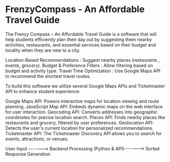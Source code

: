# FrenzyCompass - An Affordable Travel Guide 

The Frenzy Compass – An Affordable Travel Guide is a software that will help students efficiently plan their day out by suggesting them nearby activities, restaurants, and essential services based on their budget and locality when they are new to a city.

Location-Based Recommendations : Suggest nearby places (restaurants , events, grocery).​
Budget & Preference Filters : Allow filtering based on budget and activity type.​
Travel Time Optimization : Use Google Maps API to recommend the shortest travel routes.

To build this software we utilize several Google Maps APIs and Ticketmaster API to enhance student experience: 

Google Maps API: Powers interactive maps for location viewing and route planning. 
JavaScript Map API: Embeds dynamic maps on the web interface for user interaction. 
Geocoding API: Converts addresses into geographic coordinates for precise location search. 
Places API: Finds nearby places like restaurants and grocery, filtered by user preferences. 
Geolocation API: Detects the user's current location for personalized recommendations. 
Ticketmaster API: The Ticketmaster Discovery API allows you to search for events, attractions, or venues.​

User Input​​     ------->        Backend Processing (Python & API)​   ------->   Sorted Response Generation

